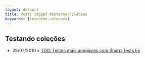 ```yaml
---
layout: default
title: Posts tagged testando-colecoes
keywords: [testando-colecoes]
---
```

<h2 class="category">Testando coleções</h2>
<ul class="posts">
<li>
<p>
<span class="date">25/07/2010</span> &raquo; 
<a href="/blog/tdd-testes-mais-amigaveis-com-sharp-tests-ex">TDD: Testes mais amigáveis com Sharp Tests Ex</a>
</p>
</li> 
</ul>
